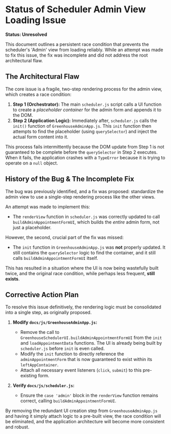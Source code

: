 # Status of Scheduler Admin View Loading Issue

**Status: Unresolved**

This document outlines a persistent race condition that prevents the scheduler's 'Admin' view from loading reliably. While an attempt was made to fix this issue, the fix was incomplete and did not address the root architectural flaw.

## The Architectural Flaw

The core issue is a fragile, two-step rendering process for the admin view, which creates a race condition:

1.  **Step 1 (Orchestrator):** The main `scheduler.js` script calls a UI function to create a *placeholder container* for the admin form and appends it to the DOM.
2.  **Step 2 (Application Logic):** Immediately after, `scheduler.js` calls the `init()` function of `GreenhouseAdminApp.js`. This `init` function then attempts to find the placeholder (using `querySelector`) and inject the actual form content into it.

This process fails intermittently because the DOM update from Step 1 is not guaranteed to be complete before the `querySelector` in Step 2 executes. When it fails, the application crashes with a `TypeError` because it is trying to operate on a `null` object.

## History of the Bug & The Incomplete Fix

The bug was previously identified, and a fix was proposed: standardize the admin view to use a single-step rendering process like the other views.

An attempt was made to implement this:
-   The `renderView` function in `scheduler.js` was correctly updated to call `buildAdminAppointmentFormUI`, which builds the *entire* admin form, not just a placeholder.

However, the second, crucial part of the fix was missed:
-   The `init` function in `GreenhouseAdminApp.js` was **not** properly updated. It still contains the `querySelector` logic to find the container, and it still calls `buildAdminAppointmentFormUI` itself.

This has resulted in a situation where the UI is now being wastefully built twice, and the original race condition, while perhaps less frequent, **still exists**.

## Corrective Action Plan

To resolve this issue definitively, the rendering logic must be consolidated into a single step, as originally proposed.

1.  **Modify `docs/js/GreenhouseAdminApp.js`:**
    -   Remove the call to `GreenhouseSchedulerUI.buildAdminAppointmentFormUI` from the `init` and `loadAppointmentData` functions. The UI is already being built by `scheduler.js` before `init` is even called.
    -   Modify the `init` function to directly reference the `adminAppointmentForm` that is now guaranteed to exist within its `leftAppContainer`.
    -   Attach all necessary event listeners (`click`, `submit`) to this pre-existing form.

2.  **Verify `docs/js/scheduler.js`:**
    -   Ensure the `case 'admin'` block in the `renderView` function remains correct, calling `buildAdminAppointmentFormUI`.

By removing the redundant UI creation step from `GreenhouseAdminApp.js` and having it simply attach logic to a pre-built view, the race condition will be eliminated, and the application architecture will become more consistent and robust.
